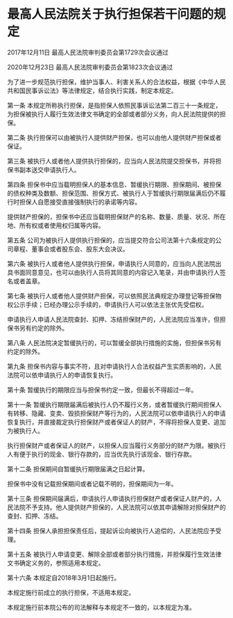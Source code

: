 # 最高人民法院关于执行担保若干问题的规定

2017年12月11日 最高人民法院审判委员会第1729次会议通过

2020年12月23日 最高人民法院审判委员会第1823次会议通过



为了进一步规范执行担保，维护当事人、利害关系人的合法权益，根据《中华人民共和国民事诉讼法》等法律规定，结合执行实践，制定本规定。

第一条 本规定所称执行担保，是指担保人依照民事诉讼法第二百三十一条规定，为担保被执行人履行生效法律文书确定的全部或者部分义务，向人民法院提供的担保。

第二条 执行担保可以由被执行人提供财产担保，也可以由他人提供财产担保或者保证。

第三条 被执行人或者他人提供执行担保的，应当向人民法院提交担保书，并将担保书副本送交申请执行人。

第四条 担保书中应当载明担保人的基本信息、暂缓执行期限、担保期间、被担保的债权种类及数额、担保范围、担保方式、被执行人于暂缓执行期限届满后仍不履行时担保人自愿接受直接强制执行的承诺等内容。

提供财产担保的，担保书中还应当载明担保财产的名称、数量、质量、状况、所在地、所有权或者使用权归属等内容。

第五条 公司为被执行人提供执行担保的，应当提交符合公司法第十六条规定的公司章程、董事会或者股东会、股东大会决议。

第六条 被执行人或者他人提供执行担保，申请执行人同意的，应当向人民法院出具书面同意意见，也可以由执行人员将其同意的内容记入笔录，并由申请执行人签名或者盖章。

第七条 被执行人或者他人提供财产担保，可以依照民法典规定办理登记等担保物权公示手续；已经办理公示手续的，申请执行人可以依法主张优先受偿权。

申请执行人申请人民法院查封、扣押、冻结担保财产的，人民法院应当准许，但担保书另有约定的除外。

第八条 人民法院决定暂缓执行的，可以暂缓全部执行措施的实施，但担保书另有约定的除外。

第九条 担保书内容与事实不符，且对申请执行人合法权益产生实质影响的，人民法院可以依申请执行人的申请恢复执行。

第十条 暂缓执行的期限应当与担保书约定一致，但最长不得超过一年。

第十一条 暂缓执行期限届满后被执行人仍不履行义务，或者暂缓执行期间担保人有转移、隐藏、变卖、毁损担保财产等行为的，人民法院可以依申请执行人的申请恢复执行，并直接裁定执行担保财产或者保证人的财产，不得将担保人变更、追加为被执行人。

执行担保财产或者保证人的财产，以担保人应当履行义务部分的财产为限。被执行人有便于执行的现金、银行存款的，应当优先执行该现金、银行存款。

第十二条 担保期间自暂缓执行期限届满之日起计算。

担保书中没有记载担保期间或者记载不明的，担保期间为一年。

第十三条 担保期间届满后，申请执行人申请执行担保财产或者保证人财产的，人民法院不予支持。他人提供财产担保的，人民法院可以依其申请解除对担保财产的查封、扣押、冻结。

第十四条 担保人承担担保责任后，提起诉讼向被执行人追偿的，人民法院应予受理。

第十五条 被执行人申请变更、解除全部或者部分执行措施，并担保履行生效法律文书确定义务的，参照适用本规定。

第十六条 本规定自2018年3月1日起施行。

本规定施行前成立的执行担保，不适用本规定。

本规定施行前本院公布的司法解释与本规定不一致的，以本规定为准。